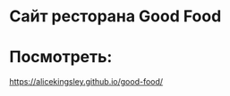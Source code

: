 # Сайт ресторана Good Food

# Посмотреть:
<a href="https://alicekingsley.github.io/good-food/">https://alicekingsley.github.io/good-food/</a>
